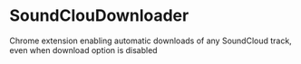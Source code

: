 SoundClouDownloader
===================

Chrome extension enabling automatic downloads of any SoundCloud track, even when download option is disabled
